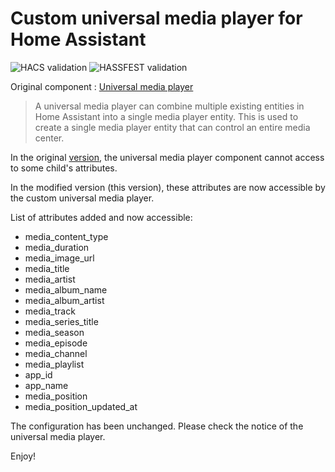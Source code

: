 # Custom universal media player for Home Assistant

![HACS validation](https://github.com/bastgau/ha-custom-universal-media-player/actions/workflows/validate-for-hacs.yml/badge.svg)
![HASSFEST validation](https://github.com/bastgau/ha-custom-universal-media-player/actions/workflows/validate-with-hassfest.yml/badge.svg)

Original component : [Universal media player](https://www.home-assistant.io/integrations/universal/)

> A universal media player can combine multiple existing entities in Home Assistant into a single media player entity. This is used to create a single media player entity that can control an entire media center.

In the original [version](https://github.com/home-assistant/core/tree/dev/homeassistant/components/universal), the universal media player component cannot access to some child's attributes.

In the modified version (this version), these attributes are now accessible by the custom universal media player.

List of attributes added and now accessible:

- media_content_type
- media_duration
- media_image_url
- media_title
- media_artist
- media_album_name
- media_album_artist
- media_track
- media_series_title
- media_season
- media_episode
- media_channel
- media_playlist
- app_id
- app_name
- media_position
- media_position_updated_at

The configuration has been unchanged. Please check the notice of the universal media player.

Enjoy!
